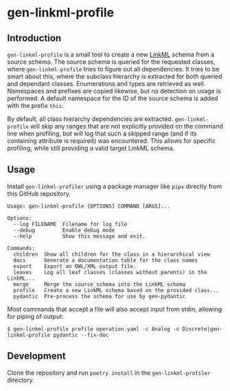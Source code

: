 # gen-linkml-profile

## Introduction

```gen-linkml-profile``` is a small tool to create a new
[LinkML](https://linkml.io/) schema from a source schema. The source schema is
queried for the requested classes, where ```gen-linkml-profile``` tries to
figure out all dependencies. It tries to be smart about this, where the
subclass hierarchy is extracted for both queried and dependant classes.
Enumerations and types are retrieved as well.  Namespaces and prefixes are
copied likewise, but no detection on usage is performed. A default namespace
for the ID of the source schema is added with the prefix ```this```.

By default, all class hierarchy dependencies are extracted.
```gen-linkml-profile``` will skip any ranges that are not explicitly provided
on the command line when profiling, but will log that such a skipped range (and
if its containing attribute is required) was encountered. This allows for
specific profiling, while still providing a valid target LinkML schema.

## Usage

Install ```gen-linkml-profiler``` using a package manager like ```pipx```
directly from this GitHub repository.

```
Usage: gen-linkml-profile [OPTIONS] COMMAND [ARGS]...

Options:
  --log FILENAME  Filename for log file
  --debug         Enable debug mode
  --help          Show this message and exit.

Commands:
  children  Show all children for the class in a hierarchical view
  docs      Generate a documentation table for the class names
  export    Export an OWL/XML output file.
  leaves    Log all leaf classes (classes without parents) in the LinkML...
  merge     Merge the source schema into the LinkML schema
  profile   Create a new LinkML schema based on the provided class...
  pydantic  Pre-process the schema for use by gen-pydantic
```

Most commands that accept a file will also accept input from stdin, allowing
for piping of output:

```
$ gen-linkml-profile profile operation.yaml -c Analog -c Discrete|gen-linkml-profile pydantic --fix-doc
```

## Development

Clone the repository and run ```poetry install``` in the ```gen-linkml-profiler```
directory.

